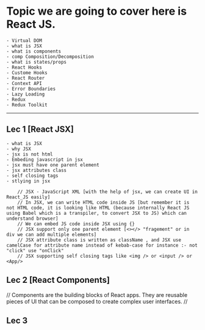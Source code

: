 # Topic we are going to cover here is React JS.

    - Virtual DOM
    - what is JSX
    - what is components
    - comp Composition/Decomposition
    - what is states/props
    - React Hooks
    - Custome Hooks
    - React Router
    - Context API
    - Error Boundaries
    - Lazy Loading
    - Redux
    - Redux Toolkit

---

## Lec 1 [React JSX]

    - what is JSX
    - why JSX
    - jsx is not html
    - Embeding javascript in jsx
    - jsx must have one parent element
    - jsx attributes class
    - self closing tags
    - stlying in jsx

```text
    // JSX - JavaScript XML [with the help of jsx, we can create UI in React_JS easily]
    // In JSX, we can write HTML code inside JS [but remember it is not HTML code, it is looking like HTML (because internally React JS using Babel which is a transpiler, to convert JSX to JS) which can understand browser]
    // We can embed JS code inside JSX using {}
    // JSX support only one parent element [<></> "fragement" or in div we can add multiple elements]
    // JSX attribute class is written as className , and JSX use camelCase for attribute name instead of kebab-case for instance :- not "click" use "onClick"
    // JSX supporting self closing tags like <img /> or <input /> or <App/>

```

## Lec 2 [React Components]
  //  Components are the building blocks of React apps. They are reusable pieces of UI that can be composed to create complex user interfaces.
//



## Lec 3
